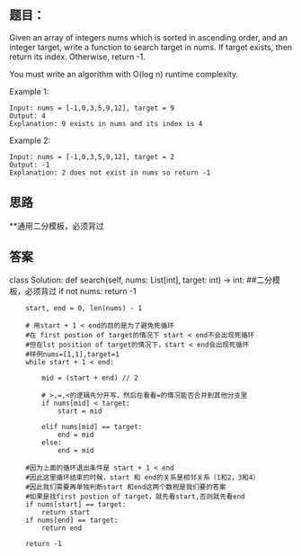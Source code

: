 ## 题目：
Given an array of integers nums which is sorted in ascending order, and an integer target, write a function to search target in nums. If target exists, then return its index. Otherwise, return -1.

You must write an algorithm with O(log n) runtime complexity.


Example 1:
```
Input: nums = [-1,0,3,5,9,12], target = 9
Output: 4
Explanation: 9 exists in nums and its index is 4
```
Example 2:
```
Input: nums = [-1,0,3,5,9,12], target = 2
Output: -1
Explanation: 2 does not exist in nums so return -1
```

## 思路
**通用二分模板，必须背过

## 答案
class Solution:
    def search(self, nums: List[int], target: int) -> int:
        ##二分模板，必须背过
        if not nums:
            return -1
        
        start, end = 0, len(nums) - 1
        
        # 用start + 1 < end的目的是为了避免死循环
        #在 first postion of target的情况下 start < end不会出现死循环
        #但在lst position of target的情况下，start < end会出现死循环
        #样例nums=[1,1],target=1
        while start + 1 < end:
            
            mid = (start + end) // 2
            
            # >,=,<的逻辑先分开写，然后在看看=的情况能否合并到其他分支里
            if nums[mid] < target:
                start = mid
                
            elif nums[mid] == target:
                end = mid
            else:
                end = mid
        
        #因为上面的循环退出条件是 start + 1 < end
        #因此这里循环结束的时候，start 和 end的关系是相邻关系（1和2，3和4）
        #因此我们需要再单独判断start 和end这两个数税是我们要的答案
        #如果是找first postion of target，就先看start,否则就先看end
        if nums[start] == target:
            return start
        if nums[end] == target:
            return end
        
        return -1
        
        
